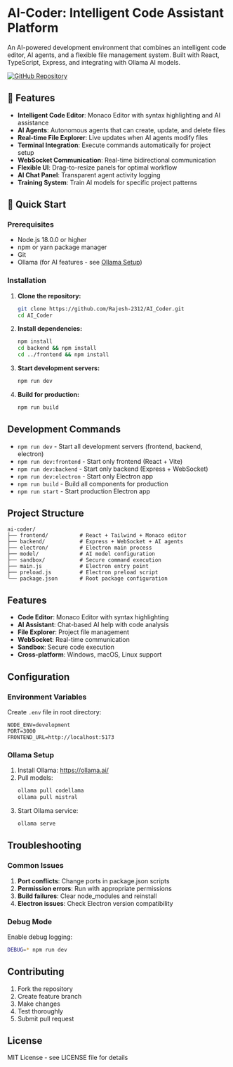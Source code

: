 # AI-Coder: Intelligent Code Assistant Platform

An AI-powered development environment that combines an intelligent code editor, AI agents, and a flexible file management system. Built with React, TypeScript, Express, and integrating with Ollama AI models.

[![GitHub Repository](https://img.shields.io/badge/GitHub-AI_Coder-blue)](https://github.com/Rajesh-2312/AI_Coder.git)

## 🌟 Features

- **Intelligent Code Editor**: Monaco Editor with syntax highlighting and AI assistance
- **AI Agents**: Autonomous agents that can create, update, and delete files
- **Real-time File Explorer**: Live updates when AI agents modify files
- **Terminal Integration**: Execute commands automatically for project setup
- **WebSocket Communication**: Real-time bidirectional communication
- **Flexible UI**: Drag-to-resize panels for optimal workflow
- **AI Chat Panel**: Transparent agent activity logging
- **Training System**: Train AI models for specific project patterns

## 🚀 Quick Start

### Prerequisites

- Node.js 18.0.0 or higher
- npm or yarn package manager
- Git
- Ollama (for AI features - see [Ollama Setup](#ollama-setup))

### Installation

1. **Clone the repository:**
   ```bash
   git clone https://github.com/Rajesh-2312/AI_Coder.git
   cd AI_Coder
   ```

2. **Install dependencies:**
   ```bash
   npm install
   cd backend && npm install
   cd ../frontend && npm install
   ```

2. **Start development servers:**
   ```bash
   npm run dev
   ```

3. **Build for production:**
   ```bash
   npm run build
   ```

## Development Commands

- `npm run dev` - Start all development servers (frontend, backend, electron)
- `npm run dev:frontend` - Start only frontend (React + Vite)
- `npm run dev:backend` - Start only backend (Express + WebSocket)
- `npm run dev:electron` - Start only Electron app
- `npm run build` - Build all components for production
- `npm run start` - Start production Electron app

## Project Structure

```
ai-coder/
├── frontend/          # React + Tailwind + Monaco editor
├── backend/           # Express + WebSocket + AI agents
├── electron/          # Electron main process
├── model/             # AI model configuration
├── sandbox/           # Secure command execution
├── main.js            # Electron entry point
├── preload.js         # Electron preload script
└── package.json       # Root package configuration
```

## Features

- **Code Editor**: Monaco Editor with syntax highlighting
- **AI Assistant**: Chat-based AI help with code analysis
- **File Explorer**: Project file management
- **WebSocket**: Real-time communication
- **Sandbox**: Secure code execution
- **Cross-platform**: Windows, macOS, Linux support

## Configuration

### Environment Variables

Create `.env` file in root directory:
```
NODE_ENV=development
PORT=3000
FRONTEND_URL=http://localhost:5173
```

### Ollama Setup

1. Install Ollama: https://ollama.ai/
2. Pull models:
   ```bash
   ollama pull codellama
   ollama pull mistral
   ```
3. Start Ollama service:
   ```bash
   ollama serve
   ```

## Troubleshooting

### Common Issues

1. **Port conflicts**: Change ports in package.json scripts
2. **Permission errors**: Run with appropriate permissions
3. **Build failures**: Clear node_modules and reinstall
4. **Electron issues**: Check Electron version compatibility

### Debug Mode

Enable debug logging:
```bash
DEBUG=* npm run dev
```

## Contributing

1. Fork the repository
2. Create feature branch
3. Make changes
4. Test thoroughly
5. Submit pull request

## License

MIT License - see LICENSE file for details

